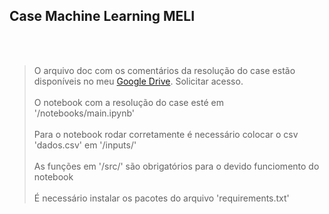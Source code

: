 ## Case Machine Learning MELI
<br/></br>
> O arquivo doc com os comentários da resolução do case estão disponíveis no meu [Google Drive](https://docs.google.com/document/d/1I8ZkjuW8-EbI7R5nodqEbhH_37ZEN1A6WkA-tUbzlf4/edit?usp=sharing). Solicitar acesso.
<br/></br>
> O notebook com a resolução do case esté em '/notebooks/main.ipynb'
<br/></br>
> Para o notebook rodar corretamente é necessário colocar o csv 'dados.csv' em '/inputs/'
<br/></br>
> As funções em '/src/' são obrigatórios para o devido funciomento do notebook
<br/></br>
> É necessário instalar os pacotes do arquivo 'requirements.txt'

